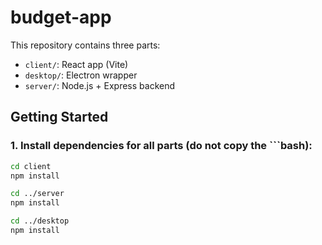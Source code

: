 # budget-app

This repository contains three parts:
- `client/`: React app (Vite)
- `desktop/`: Electron wrapper
- `server/`: Node.js + Express backend

## Getting Started

### 1. Install dependencies for all parts (do not copy the ```bash):

```bash
cd client
npm install

cd ../server
npm install

cd ../desktop
npm install
